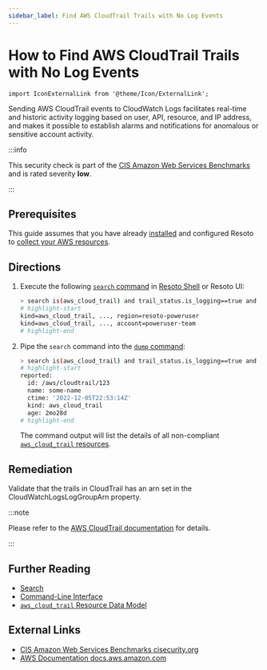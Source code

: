 ```yaml
---
sidebar_label: Find AWS CloudTrail Trails with No Log Events
---
```


# How to Find AWS CloudTrail Trails with No Log Events

```mdx-code-block
import IconExternalLink from '@theme/Icon/ExternalLink';
```

Sending AWS CloudTrail events to CloudWatch Logs facilitates real-time and historic activity logging based on user, API, resource, and IP address, and makes it possible to establish alarms and notifications for anomalous or sensitive account activity.

:::info

This security check is part of the [CIS Amazon Web Services Benchmarks](https://cisecurity.org/benchmark/amazon_web_services) and is rated severity **low**.

:::

## Prerequisites

This guide assumes that you have already [installed](../../../getting-started/install-resoto/index.md) and configured Resoto to [collect your AWS resources](../../../how-to-guides/data-sources/collect-aws-resource-data.md).

## Directions

1. Execute the following [`search` command](../../../reference/cli/search-commands/search.md) in [Resoto Shell](../../../reference/components/shell.md) or Resoto UI:

   ```bash
   > search is(aws_cloud_trail) and trail_status.is_logging==true and trail_status.latest_delivery_attempt_succeeded < -1d
   # highlight-start
   ​kind=aws_cloud_trail, ..., region=resoto-poweruser
   ​kind=aws_cloud_trail, ..., account=poweruser-team
   # highlight-end
   ```

2. Pipe the `search` command into the [`dump` command](../../../reference/cli/format-commands/dump.md):

   ```bash
   > search is(aws_cloud_trail) and trail_status.is_logging==true and trail_status.latest_delivery_attempt_succeeded < -1d | dump
   # highlight-start
   ​reported:
   ​  id: /aws/cloudtrail/123
   ​  name: some-name
   ​  ctime: '2022-12-05T22:53:14Z'
   ​  kind: aws_cloud_trail
   ​  age: 2mo28d
   # highlight-end
   ```

   The command output will list the details of all non-compliant [`aws_cloud_trail` resources](../../../reference/data-models/aws/index.md#aws_cloud_trail).

## Remediation

Validate that the trails in CloudTrail has an arn set in the CloudWatchLogsLogGroupArn property.

:::note

Please refer to the [AWS CloudTrail documentation](https://docs.aws.amazon.com/awscloudtrail/latest/userguide/send-cloudtrail-events-to-cloudwatch-logs.html) for details.

:::

## Further Reading

- [Search](../../../reference/search/index.md)
- [Command-Line Interface](../../../reference/cli/index.md)
- [`aws_cloud_trail` Resource Data Model](../../../reference/data-models/aws/index.md#aws_cloud_trail)

## External Links

- [CIS Amazon Web Services Benchmarks <span class="badge badge--secondary" aria-hidden="true">cisecurity.org <IconExternalLink width="10" height="10" /></span>](https://cisecurity.org/benchmark/amazon_web_services)
- [AWS Documentation <span class="badge badge--secondary" aria-hidden="true">docs.aws.amazon.com <IconExternalLink width="10" height="10" /></span>](https://docs.aws.amazon.com/awscloudtrail/latest/userguide/send-cloudtrail-events-to-cloudwatch-logs.html)
